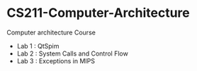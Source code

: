 # CS211-Computer-Architecture
 Computer architecture Course
- Lab 1 : QtSpim
- Lab 2 : System Calls and Control Flow
- Lab 3 : Exceptions in MIPS

